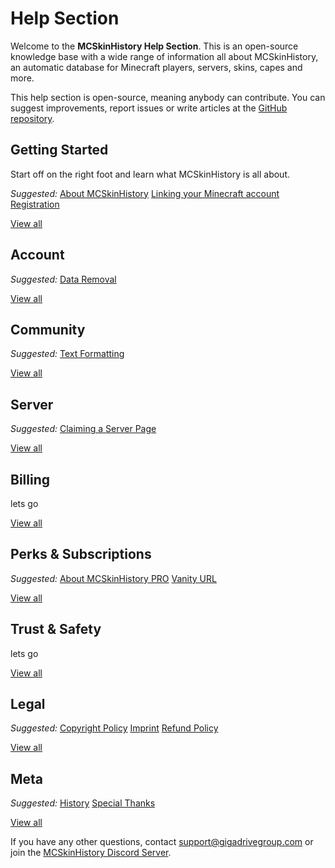 # Help Section

Welcome to the **MCSkinHistory Help Section**. This is an open-source knowledge base with a wide range of information all about MCSkinHistory, an automatic database for Minecraft players, servers, skins, capes and more.

This help section is open-source, meaning anybody can contribute. You can suggest improvements, report issues or write articles at the [GitHub repository](https://github.com/Gigadrive/mcskinhistory-wiki).

<contentblock-grid>

<contentblock>

<h2>Getting Started</h2>

<p>
Start off on the right foot and learn what MCSkinHistory is all about.
</p>

<p class="link-list">
<em>Suggested:</em>
<a href="/help/getting-started/about">About MCSkinHistory</a>
<a href="/help/getting-started/linking-your-minecraft-account">Linking your Minecraft account</a>
<a href="/help/getting-started/registration">Registration</a>
</p>

<a href="/help/getting-started" class="view-all-button">View all</a>

</contentblock>

<contentblock small>

<h2>Account</h2>

<p class="link-list">
<em>Suggested:</em>
<a href="/help/account/data-removal">Data Removal</a>
</p>

<a href="/help/account" class="view-all-button">View all</a>

</contentblock>

<contentblock small>

<h2>Community</h2>

<p class="link-list">
<em>Suggested:</em>
<a href="/help/community/text-formatting">Text Formatting</a>
</p>

<a href="/help/community" class="view-all-button">View all</a>

</contentblock>

<contentblock small>

<h2>Server</h2>

<p class="link-list">
<em>Suggested:</em>
<a href="/help/server/claiming-a-server-page">Claiming a Server Page</a>
</p>

<a href="/help/server" class="view-all-button">View all</a>

</contentblock>

<contentblock small>

<h2>Billing</h2>

<p>lets go</p>

<a href="/help/billing" class="view-all-button">View all</a>

</contentblock>

<contentblock small>

<h2>Perks & Subscriptions</h2>

<p class="link-list">
<em>Suggested:</em>
<a href="/help/perks-and-subscriptions/about-mcskinhistory-pro">About MCSkinHistory PRO</a>
<a href="/help/perks-and-subscriptions/vanity-url">Vanity URL</a>
</p>

<a href="/help/perks-and-subscriptions" class="view-all-button">View all</a>

</contentblock>

<contentblock small>

<h2>Trust & Safety</h2>

<p>lets go</p>

<a href="/help/trust-and-safety" class="view-all-button">View all</a>

</contentblock>

<contentblock small>

<h2>Legal</h2>

<p class="link-list">
<em>Suggested:</em>
<a href="/help/legal/copyright-policy">Copyright Policy</a>
<a href="/help/legal/imprint">Imprint</a>
<a href="/help/legal/refund-policy">Refund Policy</a>
</p>

<a href="/help/legal" class="view-all-button">View all</a>

</contentblock>

<contentblock small>

<h2>Meta</h2>

<p class="link-list">
<em>Suggested:</em>
<a href="/help/meta/history">History</a>
<a href="/help/meta/special-thanks">Special Thanks</a>
</p>

<a href="/help/meta" class="view-all-button">View all</a>

</contentblock>

</contentblock-grid>

If you have any other questions, contact [support@gigadrivegroup.com](mailto:support@gigadrivegroup.com) or join the [MCSkinHistory Discord Server](/discord).